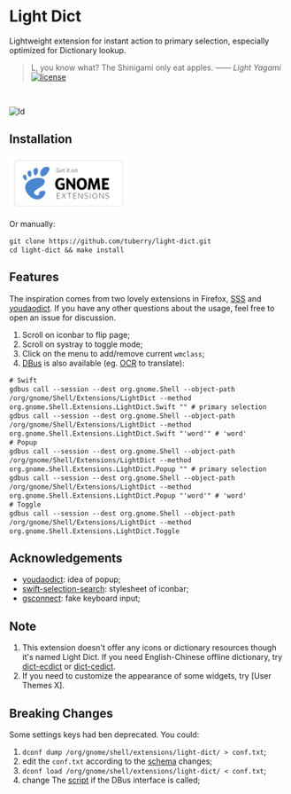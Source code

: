 # Light Dict

Lightweight extension for instant action to primary selection, especially optimized for Dictionary lookup.

>L, you know what? The Shinigami only eat apples. —— *Light Yagami*<br>
[![license]](/LICENSE)
<br>

![ld](https://user-images.githubusercontent.com/17917040/91119018-d33a1900-e6c4-11ea-9bf0-b1c1a742cfeb.gif)

## Installation
[<img src="https://raw.githubusercontent.com/andyholmes/gnome-shell-extensions-badge/master/get-it-on-ego.svg?sanitize=true" alt="Get it on GNOME Extensions" height="100" align="middle">][EGO]

Or manually:

```
git clone https://github.com/tuberry/light-dict.git
cd light-dict && make install
```

## Features

The inspiration comes from two lovely extensions in Firefox, [SSS](https://github.com/CanisLupus/swift-selection-search) and [youdaodict](https://github.com/HalfdogStudio/youdaodict).
If you have any other questions about the usage, feel free to open an issue for discussion.

1. Scroll on iconbar to flip page;
2. Scroll on systray to toggle mode;
3. Click on the menu to add/remove current `wmclass`;
4. [DBus](https://www.freedesktop.org/wiki/Software/dbus/) is also available (eg. [OCR](/ldocr.sh) to translate):

```
# Swift
gdbus call --session --dest org.gnome.Shell --object-path /org/gnome/Shell/Extensions/LightDict --method org.gnome.Shell.Extensions.LightDict.Swift "" # primary selection
gdbus call --session --dest org.gnome.Shell --object-path /org/gnome/Shell/Extensions/LightDict --method org.gnome.Shell.Extensions.LightDict.Swift "'word'" # 'word'
# Popup
gdbus call --session --dest org.gnome.Shell --object-path /org/gnome/Shell/Extensions/LightDict --method org.gnome.Shell.Extensions.LightDict.Popup "" # primary selection
gdbus call --session --dest org.gnome.Shell --object-path /org/gnome/Shell/Extensions/LightDict --method org.gnome.Shell.Extensions.LightDict.Popup "'word'" # 'word'
# Toggle
gdbus call --session --dest org.gnome.Shell --object-path /org/gnome/Shell/Extensions/LightDict --method org.gnome.Shell.Extensions.LightDict.Toggle
```

## Acknowledgements

* [youdaodict](https://github.com/HalfdogStudio/youdaodict): idea of popup;
* [swift-selection-search](https://github.com/CanisLupus/swift-selection-search): stylesheet of iconbar;
* [gsconnect](https://github.com/andyholmes/gnome-shell-extension-gsconnect): fake keyboard input;

## Note

1. This extension doesn't offer any icons or dictionary resources though it's named Light Dict. If you need English-Chinese offline dictionary, try [dict-ecdict](https://github.com/tuberry/dict-ecdict) or [dict-cedict](https://github.com/tuberry/dict-cedict).
2. If you need to customize the appearance of some widgets, try [User Themes X].

## Breaking Changes

Some settings keys had ben deprecated. You could:

1. `dconf dump /org/gnome/shell/extensions/light-dict/ > conf.txt`;
2. edit the `conf.txt` according to the [schema](//light-dict@tuberry.github.io/schemas/org.gnome.shell.extensions.light-dict.gschema.xml) changes;
3. `dconf load /org/gnome/shell/extensions/light-dict/ < conf.txt`;
4. change The [script](/ldocr.sh) if the DBus interface is called;

[EGO]:https://extensions.gnome.org/extension/2959/light-dict/
[license]:https://img.shields.io/badge/license-GPLv3-green.svg
[User Theme X]:https://github.com/tuberry/user-theme-x
